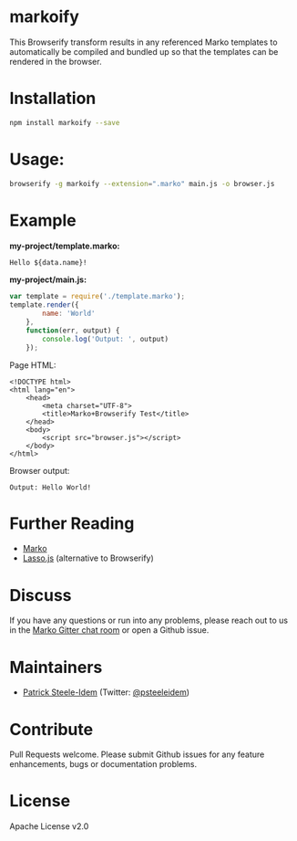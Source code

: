 markoify
========

This Browserify transform results in any referenced Marko templates to automatically be compiled and bundled up so that the templates can be rendered in the browser.

# Installation

```bash
npm install markoify --save
```

# Usage:

```bash
browserify -g markoify --extension=".marko" main.js -o browser.js
```

# Example

__my-project/template.marko:__

```html
Hello ${data.name}!
```

__my-project/main.js:__

```javascript
var template = require('./template.marko');
template.render({
        name: 'World'
    },
    function(err, output) {
        console.log('Output: ', output)
    });
```

Page HTML:

```
<!DOCTYPE html>
<html lang="en">
    <head>
        <meta charset="UTF-8">
        <title>Marko+Browserify Test</title>
    </head>
    <body>
        <script src="browser.js"></script>
    </body>
</html>
```

Browser output:

```
Output: Hello World!
```

# Further Reading

* [Marko](https://github.com/marko-js/marko)
* [Lasso.js](https://github.com/lasso-js/lasso) (alternative to Browserify)

# Discuss

If you have any questions or run into any problems, please reach out to us in the [Marko Gitter chat room](https://gitter.im/marko-js/marko) or open a Github issue.

# Maintainers

* [Patrick Steele-Idem](https://github.com/patrick-steele-idem) (Twitter: [@psteeleidem](http://twitter.com/psteeleidem))

# Contribute

Pull Requests welcome. Please submit Github issues for any feature enhancements, bugs or documentation problems.

# License

Apache License v2.0
